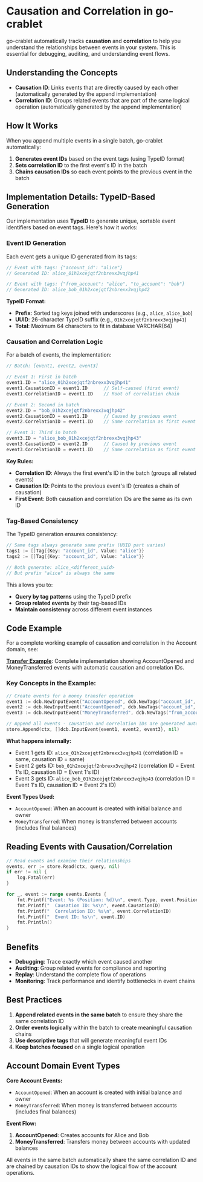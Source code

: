 # Causation and Correlation in go-crablet

go-crablet automatically tracks **causation** and **correlation** to help you understand the relationships between events in your system. This is essential for debugging, auditing, and understanding event flows.

## Understanding the Concepts

- **Causation ID**: Links events that are directly caused by each other (automatically generated by the append implementation)
- **Correlation ID**: Groups related events that are part of the same logical operation (automatically generated by the append implementation)

## How It Works

When you append multiple events in a single batch, go-crablet automatically:

1. **Generates event IDs** based on the event tags (using TypeID format)
2. **Sets correlation ID** to the first event's ID in the batch
3. **Chains causation IDs** so each event points to the previous event in the batch

## Implementation Details: TypeID-Based Generation

Our implementation uses **TypeID** to generate unique, sortable event identifiers based on event tags. Here's how it works:

### Event ID Generation

Each event gets a unique ID generated from its tags:

```go
// Event with tags: {"account_id": "alice"}
// Generated ID: alice_01h2xcejqtf2nbrexx3vqjhp41

// Event with tags: {"from_account": "alice", "to_account": "bob"}
// Generated ID: alice_bob_01h2xcejqtf2nbrexx3vqjhp42
```

**TypeID Format:**
- **Prefix**: Sorted tag keys joined with underscores (e.g., `alice`, `alice_bob`)
- **UUID**: 26-character TypeID suffix (e.g., `01h2xcejqtf2nbrexx3vqjhp41`)
- **Total**: Maximum 64 characters to fit in database VARCHAR(64)

### Causation and Correlation Logic

For a batch of events, the implementation:

```go
// Batch: [event1, event2, event3]

// Event 1: First in batch
event1.ID = "alice_01h2xcejqtf2nbrexx3vqjhp41"
event1.CausationID = event1.ID      // Self-caused (first event)
event1.CorrelationID = event1.ID    // Root of correlation chain

// Event 2: Second in batch  
event2.ID = "bob_01h2xcejqtf2nbrexx3vqjhp42"
event2.CausationID = event1.ID      // Caused by previous event
event2.CorrelationID = event1.ID    // Same correlation as first event

// Event 3: Third in batch
event3.ID = "alice_bob_01h2xcejqtf2nbrexx3vqjhp43"
event3.CausationID = event2.ID      // Caused by previous event
event3.CorrelationID = event1.ID    // Same correlation as first event
```

**Key Rules:**
- **Correlation ID**: Always the first event's ID in the batch (groups all related events)
- **Causation ID**: Points to the previous event's ID (creates a chain of causation)
- **First Event**: Both causation and correlation IDs are the same as its own ID

### Tag-Based Consistency

The TypeID generation ensures consistency:

```go
// Same tags always generate same prefix (UUID part varies)
tags1 := []Tag{{Key: "account_id", Value: "alice"}}
tags2 := []Tag{{Key: "account_id", Value: "alice"}}

// Both generate: alice_<different_uuid>
// But prefix "alice" is always the same
```

This allows you to:
- **Query by tag patterns** using the TypeID prefix
- **Group related events** by their tag-based IDs
- **Maintain consistency** across different event instances

## Code Example

For a complete working example of causation and correlation in the Account domain, see:

**[Transfer Example](examples/transfer/main.go)**: Complete implementation showing AccountOpened and MoneyTransferred events with automatic causation and correlation IDs.

### Key Concepts in the Example:

```go
// Create events for a money transfer operation
event1 := dcb.NewInputEvent("AccountOpened", dcb.NewTags("account_id", "alice"), data1)
event2 := dcb.NewInputEvent("AccountOpened", dcb.NewTags("account_id", "bob"), data2)
event3 := dcb.NewInputEvent("MoneyTransferred", dcb.NewTags("from_account", "alice", "to_account", "bob"), data3)

// Append all events - causation and correlation IDs are generated automatically
store.Append(ctx, []dcb.InputEvent{event1, event2, event3}, nil)
```

**What happens internally:**
- Event 1 gets ID: `alice_01h2xcejqtf2nbrexx3vqjhp41` (correlation ID = same, causation ID = same)
- Event 2 gets ID: `bob_01h2xcejqtf2nbrexx3vqjhp42` (correlation ID = Event 1's ID, causation ID = Event 1's ID)
- Event 3 gets ID: `alice_bob_01h2xcejqtf2nbrexx3vqjhp43` (correlation ID = Event 1's ID, causation ID = Event 2's ID)

**Event Types Used:**
- `AccountOpened`: When an account is created with initial balance and owner
- `MoneyTransferred`: When money is transferred between accounts (includes final balances)

## Reading Events with Causation/Correlation

```go
// Read events and examine their relationships
events, err := store.Read(ctx, query, nil)
if err != nil {
    log.Fatal(err)
}

for _, event := range events.Events {
    fmt.Printf("Event: %s (Position: %d)\n", event.Type, event.Position)
    fmt.Printf("  Causation ID: %s\n", event.CausationID)
    fmt.Printf("  Correlation ID: %s\n", event.CorrelationID)
    fmt.Printf("  Event ID: %s\n", event.ID)
    fmt.Println()
}
```

## Benefits

- **Debugging**: Trace exactly which event caused another
- **Auditing**: Group related events for compliance and reporting
- **Replay**: Understand the complete flow of operations
- **Monitoring**: Track performance and identify bottlenecks in event chains

## Best Practices

1. **Append related events in the same batch** to ensure they share the same correlation ID
2. **Order events logically** within the batch to create meaningful causation chains
3. **Use descriptive tags** that will generate meaningful event IDs
4. **Keep batches focused** on a single logical operation

## Account Domain Event Types

**Core Account Events:**
- `AccountOpened`: When an account is created with initial balance and owner
- `MoneyTransferred`: When money is transferred between accounts (includes final balances)

**Event Flow:**
1. **AccountOpened**: Creates accounts for Alice and Bob
2. **MoneyTransferred**: Transfers money between accounts with updated balances

All events in the same batch automatically share the same correlation ID and are chained by causation IDs to show the logical flow of the account operations. 